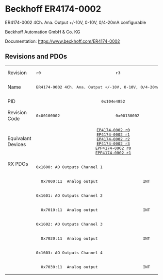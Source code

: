 # Beckhoff ER4174-0002

ER4174-0002 4Ch. Ana. Output +/-10V, 0-10V, 0/4-20mA configurable

Beckhoff Automation GmbH & Co. KG

Documentation: <a href="https://www.beckhoff.com/ER4174-0002">https://www.beckhoff.com/ER4174-0002</a>

## Revisions and PDOs
<table>
<tr >
<td class="first">Revision</td>
<td ><pre>r0</pre></td>
<td ><pre>r3</pre></td>
</tr>
<tr >
<td class="first">Name</td>
<td  colspan=2 align="center"><pre>ER4174-0002 4Ch. Ana. Output +/-10V, 0-10V, 0/4-20mA configurable</pre></td>
</tr>
<tr >
<td class="first">PID</td>
<td  colspan=2 align="center"><pre>0x104e4852</pre></td>
</tr>
<tr >
<td class="first">Revision Code</td>
<td ><pre>0x00100002</pre></td>
<td ><pre>0x00130002</pre></td>
</tr>
<tr >
<td class="first">Equivalant Devices</td>
<td  colspan=2 align="center"><pre><a href="EP4174-0002">EP4174-0002 r0</a><br/><a href="EP4174-0002">EP4174-0002 r1</a><br/><a href="EP4174-0002">EP4174-0002 r2</a><br/><a href="EP4174-0002">EP4174-0002 r3</a><br/><a href="EPP4174-0002">EPP4174-0002 r0</a><br/><a href="EPP4174-0002">EPP4174-0002 r1</a></pre></td>
</tr>
<tr class="rxpdo pdosection">
<td class="first" rowspan=8 valign=top>RX PDOs</td>
<td colspan=2 align="left"><pre>0x1600: AO Outputs Channel 1</pre></td>
<td></td>
</tr>
<tr class="rxpdo">
<td  colspan=2 align="left"><pre>  0x7000:11  Analog output                   INT</pre></td>
</tr>
<tr class="rxpdo pdosection">
<td  colspan=2 align="left"><pre>0x1601: AO Outputs Channel 2</pre></td>
</tr>
<tr class="rxpdo">
<td  colspan=2 align="left"><pre>  0x7010:11  Analog output                   INT</pre></td>
</tr>
<tr class="rxpdo pdosection">
<td  colspan=2 align="left"><pre>0x1602: AO Outputs Channel 3</pre></td>
</tr>
<tr class="rxpdo">
<td  colspan=2 align="left"><pre>  0x7020:11  Analog output                   INT</pre></td>
</tr>
<tr class="rxpdo pdosection">
<td  colspan=2 align="left"><pre>0x1603: AO Outputs Channel 4</pre></td>
</tr>
<tr class="rxpdo">
<td  colspan=2 align="left"><pre>  0x7030:11  Analog output                   INT</pre></td>
</tr>
</table>
